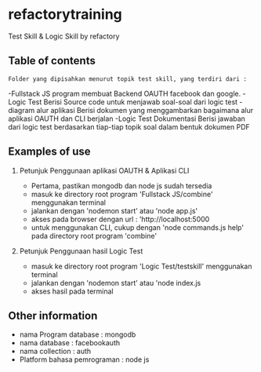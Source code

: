 # refactorytraining
Test Skill &amp; Logic Skill by refactory


## Table of contents
	Folder yang dipisahkan menurut topik test skill, yang terdiri dari :
-Fullstack JS
	program membuat Backend OAUTH facebook dan google. 
-Logic Test
	Berisi Source code untuk menjawab soal-soal dari logic test
-diagram alur aplikasi
	Berisi dokumen yang menggambarkan bagaimana alur aplikasi OAUTH dan CLI berjalan
-Logic Test Dokumentasi
	Berisi jawaban dari logic test berdasarkan tiap-tiap topik soal dalam bentuk dokumen PDF



## Examples of use

1. Petunjuk Penggunaan aplikasi OAUTH & Aplikasi CLI
   - Pertama, pastikan mongodb dan node js sudah tersedia
   - masuk ke directory root program 'Fullstack JS/combine' menggunakan terminal
   - jalankan dengan 'nodemon start' atau 'node app.js'
   - akses pada browser dengan url : 'http://localhost:5000
   - untuk menggunakan CLI, cukup dengan 'node commands.js help' pada directory root program 'combine'


2. Petunjuk Penggunaan hasil Logic Test
    -  masuk ke directory root program 'Logic Test/testskill' menggunakan terminal
    -  jalankan dengan 'nodemon start' atau 'node index.js
    -  akses hasil pada terminal


## Other information
- nama Program database : mongodb
- nama database : facebookauth
- nama collection : auth
- Platform bahasa pemrograman : node js
